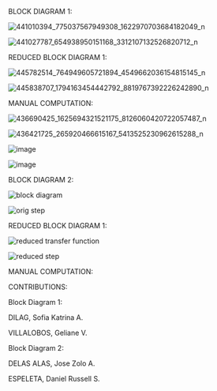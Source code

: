 
BLOCK DIAGRAM 1:

![441010394_775037567949308_1622970703684182049_n](https://github.com/trinadilag/CSE_BlockDiagramAlgebra_BSME_ME-4205_Group12_2024/assets/159035926/2462e4a1-0db8-4630-8938-3aa93258c4f2)

![441027787_654938950151168_3312107132526820712_n](https://github.com/trinadilag/CSE_BlockDiagramAlgebra_BSME_ME-4205_Group12_2024/assets/159035926/8de0f7fa-ea2b-4675-8434-4149003dd2df)

REDUCED BLOCK DIAGRAM 1:

![445782514_764949605721894_4549662036154815145_n](https://github.com/trinadilag/CSE_BlockDiagramAlgebra_BSME_ME-4205_Group12_2024/assets/159030152/89f3f5cf-4e52-4fee-aabb-b55a10b71954)

![445838707_1794163454442792_8819767392226242890_n](https://github.com/trinadilag/CSE_BlockDiagramAlgebra_BSME_ME-4205_Group12_2024/assets/159030152/15ae6211-c735-4ac9-ba78-d544d8011e56)

MANUAL COMPUTATION:

![436690425_1625694321521175_8126060420722057487_n](https://github.com/trinadilag/CSE_BlockDiagramAlgebra_BSME_ME-4205_Group12_2024/assets/159035926/ad251877-1350-446d-88b7-0d538eef96aa)

![436421725_265920466615167_5413525230962615288_n](https://github.com/trinadilag/CSE_BlockDiagramAlgebra_BSME_ME-4205_Group12_2024/assets/159035926/5da65512-f5c3-4342-be7a-65b5d378981d)

![image](https://github.com/trinadilag/CSE_BlockDiagramAlgebra_BSME_ME-4205_Group12_2024/assets/159030152/b55ed350-ca60-4c9d-bfda-525c1023c121)

![image](https://github.com/trinadilag/CSE_BlockDiagramAlgebra_BSME_ME-4205_Group12_2024/assets/159030152/62ea0006-7086-4cda-a196-a5596142dcc0)


BLOCK DIAGRAM 2:

![block diagram](https://github.com/zolobsu/CSE_BlockDiagramAlgebra_BSME_ME-4205_Group12_2024/assets/160817849/7b91daf0-4ddb-4f08-b5d2-bce8400f473a)

![orig step](https://github.com/zolobsu/CSE_BlockDiagramAlgebra_BSME_ME-4205_Group12_2024/assets/160817849/a81624f6-08f1-461e-abe0-afc716e12073)

REDUCED BLOCK DIAGRAM 1:

![reduced transfer function](https://github.com/zolobsu/CSE_BlockDiagramAlgebra_BSME_ME-4205_Group12_2024/assets/160817849/a381fb99-be71-49ba-be2a-3330e741a41b)

![reduced step](https://github.com/zolobsu/CSE_BlockDiagramAlgebra_BSME_ME-4205_Group12_2024/assets/160817849/a45a64d6-1ff7-4865-8754-5a39be4d02b9)

MANUAL COMPUTATION:

CONTRIBUTIONS:

Block Diagram 1:

DILAG, Sofia Katrina A.

VILLALOBOS, Geliane V.


Block Diagram 2:

DELAS ALAS, Jose Zolo A.

ESPELETA, Daniel Russell S.
